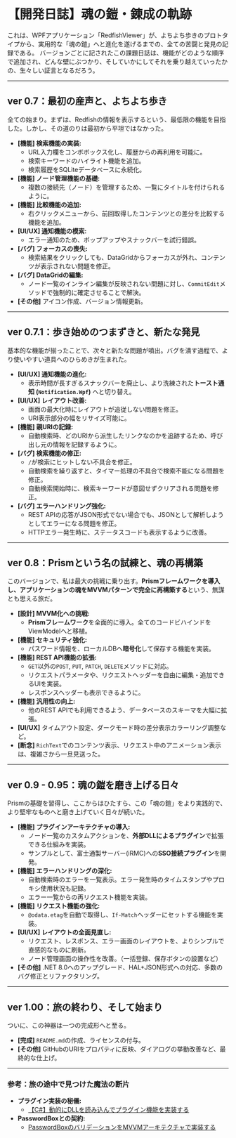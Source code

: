 # 【開発日誌】魂の鎧・錬成の軌跡

これは、WPFアプリケーション「RedfishViewer」が、よちよち歩きのプロトタイプから、実用的な「魂の鎧」へと進化を遂げるまでの、全ての苦闘と発見の記録である。
バージョンごとに記されたこの課題日誌は、機能がどのような順序で追加され、どんな壁にぶつかり、そしていかにしてそれを乗り越えていったかの、生々しい証言となるだろう。

---

## ver 0.7：最初の産声と、よちよち歩き

全ての始まり。まずは、Redfishの情報を表示するという、最低限の機能を目指した。しかし、その道のりは最初から平坦ではなかった。

*   **[機能] 検索機能の実装:**
    *   URL入力欄をコンボボックス化し、履歴からの再利用を可能に。
    *   検索キーワードのハイライト機能を追加。
    *   検索履歴をSQLiteデータベースに永続化。
*   **[機能] ノード管理機能の基礎:**
    *   複数の接続先（ノード）を管理するため、一覧にタイトルを付けられるように。
*   **[機能] 比較機能の追加:**
    *   右クリックメニューから、前回取得したコンテンツとの差分を比較する機能を追加。
*   **[UI/UX] 通知機能の模索:**
    *   エラー通知のため、ポップアップやスナックバーを試行錯誤。
*   **[バグ] フォーカスの喪失:**
    *   検索結果をクリックしても、DataGridからフォーカスが外れ、コンテンツが表示されない問題を修正。
*   **[バグ] DataGridの編集:**
    *   ノード一覧のインライン編集が反映されない問題に対し、`CommitEdit`メソッドで強制的に確定させることで解決。
*   **[その他]** アイコン作成、バージョン情報更新。

---

## ver 0.7.1：歩き始めのつまずきと、新たな発見

基本的な機能が揃ったことで、次々と新たな問題が噴出。バグを潰す過程で、より使いやすい道具へのひらめきが生まれた。

*   **[UI/UX] 通知機能の進化:**
    *   表示時間が長すぎるスナックバーを廃止し、より洗練された**トースト通知 (`Notification.Wpf`)** へと切り替え。
*   **[UI/UX] レイアウト改善:**
    *   画面の最大化時にレイアウトが追従しない問題を修正。
    *   URI表示部分の幅をリサイズ可能に。
*   **[機能] 親URIの記録:**
    *   自動検索時、どのURIから派生したリンクなのかを追跡するため、呼び出し元の情報を記録するように。
*   **[バグ] 検索機能の修正:**
    *   `/`が検索にヒットしない不具合を修正。
    *   自動検索を繰り返すと、タイマー処理の不具合で検索不能になる問題を修正。
    *   自動検索開始時に、検索キーワードが意図せずクリアされる問題を修正。
*   **[バグ] エラーハンドリング強化:**
    *   REST APIの応答がJSON形式でない場合でも、JSONとして解析しようとしてエラーになる問題を修正。
    *   HTTPエラー発生時に、ステータスコードも表示するように改善。

---

## ver 0.8：Prismという名の試練と、魂の再構築

このバージョンで、私は最大の挑戦に乗り出す。**Prismフレームワークを導入し、アプリケーションの魂をMVVMパターンで完全に再構築する**という、無謀とも思える旅だ。

*   **[設計] MVVM化への挑戦:**
    *   **Prismフレームワーク**を全面的に導入。全てのコードビハインドをViewModelへと移植。
*   **[機能] セキュリティ強化:**
    *   パスワード情報を、ローカルDBへ**暗号化**して保存する機能を実装。
*   **[機能] REST API機能の拡張:**
    *   `GET`以外の`POST`, `PUT`, `PATCH`, `DELETE`メソッドに対応。
    *   リクエストパラメータや、リクエストヘッダーを自由に編集・追加できるUIを実装。
    *   レスポンスヘッダーも表示できるように。
*   **[機能] 汎用性の向上:**
    *   他のREST APIでも利用できるよう、データベースのスキーマを大幅に拡張。
*   **[UI/UX]** タイムアウト設定、ダークモード時の差分表示カラーリング調整など。
*   **[断念]** `RichText`でのコンテンツ表示、リクエスト中のアニメーション表示は、複雑さから一旦見送った。

---

## ver 0.9 - 0.95：魂の鎧を磨き上げる日々

Prismの基礎を習得し、ここからはひたすら、この「魂の鎧」をより実践的で、より堅牢なものへと磨き上げていく日々が続いた。

*   **[機能] プラグインアーキテクチャの導入:**
    *   ノード一覧のカスタムアクションを、**外部DLLによるプラグイン**で拡張できる仕組みを実装。
    *   サンプルとして、富士通製サーバー(iRMC)への**SSO接続プラグイン**を開発。
*   **[機能] エラーハンドリングの深化:**
    *   自動検索時のエラーを一覧表示。エラー発生時のタイムスタンプやプロキシ使用状況も記録。
    *   エラー一覧からの再リクエスト機能を実装。
*   **[機能] リクエスト機能の強化:**
    *   `@odata.etag`を自動で取得し、`If-Match`ヘッダーにセットする機能を実装。
*   **[UI/UX] レイアウトの全面見直し:**
    *   リクエスト、レスポンス、エラー画面のレイアウトを、よりシンプルで直感的なものに刷新。
    *   ノード管理画面の操作性を改善。（一括登録、保存ボタンの設置など）
*   **[その他]** .NET 8.0へのアップグレード、HAL+JSON形式への対応、多数のバグ修正とリファクタリング。

---

## ver 1.00：旅の終わり、そして始まり

ついに、この神器は一つの完成形へと至る。

*   **[完成]** `README.md`の作成、ライセンスの付与。
*   **[その他]** GitHubのURIをプロパティに反映、ダイアログの挙動改善など、最終的な仕上げ。

---

### 参考：旅の途中で見つけた魔法の断片

*   **プラグイン実装の秘儀:**
    *   [【C#】動的にDLLを読み込んでプラグイン機能を実装する](https://nomux2.net/post-2822/)
*   **PasswordBoxとの契約:**
    *   [PasswordBoxのバリデーションをMVVMアーキテクチャで実装する](https://redwarrior.hateblo.jp/entry/2021/01/12/090000)